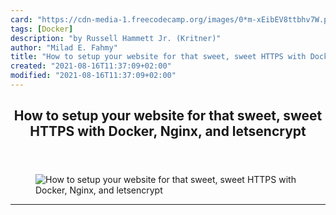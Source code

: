 ```yaml
---
card: "https://cdn-media-1.freecodecamp.org/images/0*m-xEibEV8ttbhv7W.png"
tags: [Docker]
description: "by Russell Hammett Jr. (Kritner)"
author: "Milad E. Fahmy"
title: "How to setup your website for that sweet, sweet HTTPS with Docker, Nginx, and letsencrypt"
created: "2021-08-16T11:37:09+02:00"
modified: "2021-08-16T11:37:09+02:00"
---
```

<div class="site-wrapper">
<main id="site-main" class="site-main outer">
<div class="inner">
<article class="post-full post tag-docker tag-nginx tag-software-development tag-software-engineering tag-technology ">
<header class="post-full-header">
<h1 class="post-full-title">How to setup your website for that sweet, sweet HTTPS with Docker, Nginx, and letsencrypt</h1>
</header>
<figure class="post-full-image">
<picture>
<source media="(max-width: 700px)" sizes="1px" srcset="data:image/gif;base64,R0lGODlhAQABAIAAAAAAAP///yH5BAEAAAAALAAAAAABAAEAAAIBRAA7 1w">
<source media="(min-width: 701px)" sizes="(max-width: 800px) 400px,
(max-width: 1170px) 700px,
1400px" srcset="https://cdn-media-1.freecodecamp.org/images/0*m-xEibEV8ttbhv7W.png 300w,
https://cdn-media-1.freecodecamp.org/images/0*m-xEibEV8ttbhv7W.png 600w,
https://cdn-media-1.freecodecamp.org/images/0*m-xEibEV8ttbhv7W.png 1000w,
https://cdn-media-1.freecodecamp.org/images/0*m-xEibEV8ttbhv7W.png 2000w">
<img onerror="this.style.display='none'" src="https://cdn-media-1.freecodecamp.org/images/0*m-xEibEV8ttbhv7W.png" alt="How to setup your website for that sweet, sweet HTTPS with Docker, Nginx, and letsencrypt">
</picture>
</figure>
<section class="post-full-content">
<div class="post-content medium-migrated-article">
</div>
<hr>
</section>
</article>
</div>
</main>
</div>
<!-- Google Tag Manager (noscript) -->
<!-- End Google Tag Manager (noscript) -->
